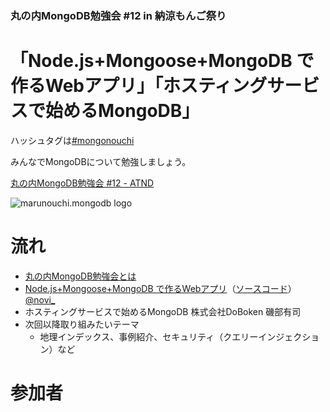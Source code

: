 ### 丸の内MongoDB勉強会 #12 in 納涼もんご祭り

# 「Node.js+Mongoose+MongoDB で作るWebアプリ」「ホスティングサービスで始めるMongoDB」

ハッシュタグは[#mongonouchi](https://twitter.com/search?q=%23mongonouchi&src=hash)

みんなでMongoDBについて勉強しましょう。  

[丸の内MongoDB勉強会 #12 - ATND](http://atnd.org/events/41167)

![marunouchi.mongodb logo](http://syokenz.github.com/marunouchi-mongodb/images/mongodb_logo.png)

# 流れ
* [丸の内MongoDB勉強会とは](http://rinrin0108.github.io/slides/mongonouchi/#0)
* [Node.js+Mongoose+MongoDB で作るWebアプリ](https://speakerdeck.com/yusukeito/node-dot-js-plus-mongoose-plus-mongodbdezuo-ruwebapuri)（[ソースコード](https://github.com/novi/mongodiary)） [@novi_](https://twitter.com/novi_)
* ホスティングサービスで始めるMongoDB 株式会社DoBoken 磯部有司
* 次回以降取り組みたいテーマ
  * 地理インデックス、事例紹介、セキュリティ（クエリーインジェクション）など


# 参加者


